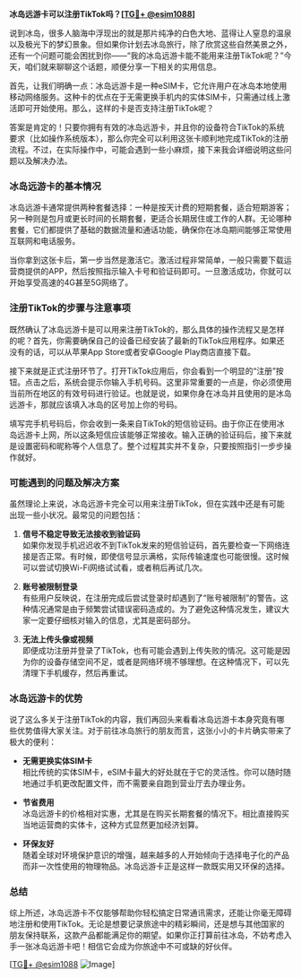**冰岛远游卡可以注册TikTok吗？[[TG💪+ @esim1088](https://t.me/s/esim1088)]**

说到冰岛，很多人脑海中浮现出的就是那片纯净的白色大地、蓝得让人窒息的温泉以及极光下的梦幻景象。但如果你计划去冰岛旅行，除了欣赏这些自然美景之外，还有一个问题可能会困扰到你——“我的冰岛远游卡能不能用来注册TikTok呢？”今天，咱们就来聊聊这个话题，顺便分享一下相关的实用信息。

首先，让我们明确一点：冰岛远游卡是一种eSIM卡，它允许用户在冰岛本地使用移动网络服务。这种卡的优点在于无需更换手机内的实体SIM卡，只需通过线上激活即可开始使用。那么，这样的卡是否支持注册TikTok呢？

答案是肯定的！只要你拥有有效的冰岛远游卡，并且你的设备符合TikTok的系统要求（比如操作系统版本），那么你完全可以利用这张卡顺利地完成TikTok的注册流程。不过，在实际操作中，可能会遇到一些小麻烦，接下来我会详细说明这些问题以及解决办法。

### 冰岛远游卡的基本情况

冰岛远游卡通常提供两种套餐选择：一种是按天计费的短期套餐，适合短期游客；另一种则是包月或更长时间的长期套餐，更适合长期居住或工作的人群。无论哪种套餐，它们都提供了基础的数据流量和通话功能，确保你在冰岛期间能够正常使用互联网和电话服务。

当你拿到这张卡后，第一步当然是激活它。激活过程非常简单，一般只需要下载运营商提供的APP，然后按照指示输入卡号和验证码即可。一旦激活成功，你就可以开始享受高速的4G甚至5G网络了。

### 注册TikTok的步骤与注意事项

既然确认了冰岛远游卡是可以用来注册TikTok的，那么具体的操作流程又是怎样的呢？首先，你需要确保自己的设备已经安装了最新的TikTok应用程序。如果还没有的话，可以从苹果App Store或者安卓Google Play商店直接下载。

接下来就是正式注册环节了。打开TikTok应用后，你会看到一个明显的“注册”按钮。点击之后，系统会提示你输入手机号码。这里非常重要的一点是，你必须使用当前所在地区的有效号码进行验证。也就是说，如果你身在冰岛并且使用的是冰岛远游卡，那就应该填入冰岛的区号加上你的号码。

填写完手机号码后，你会收到一条来自TikTok的短信验证码。由于你正在使用冰岛远游卡上网，所以这条短信应该能够正常接收。输入正确的验证码后，接下来就是设置密码和昵称等个人信息了。整个过程其实并不复杂，只要按照指引一步步操作就好。

### 可能遇到的问题及解决方案

虽然理论上来说，冰岛远游卡完全可以用来注册TikTok，但在实践中还是有可能出现一些小状况。最常见的问题包括：

1. **信号不稳定导致无法接收到验证码**  
   如果你发现手机迟迟收不到TikTok发来的短信验证码，首先要检查一下网络连接是否正常。有时候，即使信号显示满格，实际传输速度也可能很慢。这时候可以尝试切换Wi-Fi网络试试看，或者稍后再试几次。

2. **账号被限制登录**  
   有些用户反映说，在注册完成后尝试登录时却遇到了“账号被限制”的警告。这种情况通常是由于频繁尝试错误密码造成的。为了避免这种情况发生，建议大家一定要仔细核对输入的信息，尤其是密码部分。

3. **无法上传头像或视频**  
   即便成功注册并登录了TikTok，也有可能会遇到上传失败的情况。这可能是因为你的设备存储空间不足，或者是网络环境不够理想。在这种情况下，可以先清理下手机缓存，然后再重试。

### 冰岛远游卡的优势

说了这么多关于注册TikTok的内容，我们再回头来看看冰岛远游卡本身究竟有哪些优势值得大家关注。对于前往冰岛旅行的朋友而言，这张小小的卡片确实带来了极大的便利：

- **无需更换实体SIM卡**  
  相比传统的实体SIM卡，eSIM卡最大的好处就在于它的灵活性。你可以随时随地通过手机更改配置文件，而不需要亲自跑到营业厅去办理业务。

- **节省费用**  
  冰岛远游卡的价格相对实惠，尤其是在购买长期套餐的情况下。相比直接购买当地运营商的实体卡，这种方式显然更加经济划算。

- **环保友好**  
  随着全球对环境保护意识的增强，越来越多的人开始倾向于选择电子化的产品而非一次性使用的物理物品。冰岛远游卡正是这样一款既实用又环保的选择。

### 总结

综上所述，冰岛远游卡不仅能够帮助你轻松搞定日常通讯需求，还能让你毫无障碍地注册和使用TikTok。无论是想要记录旅途中的精彩瞬间，还是想与其他国家的朋友保持联系，这款产品都能满足你的期望。如果你正打算前往冰岛，不妨考虑入手一张冰岛远游卡吧！相信它会成为你旅途中不可或缺的好伙伴。

[[TG💪+ @esim1088](https://t.me/s/esim1088) ![Image](https://i.postimg.cc/4NQfJmqS/Snipaste-2025-05-13-00-14-12.png)]
